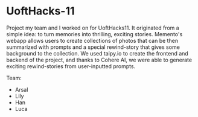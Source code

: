 # UoftHacks-11
Project my team and I worked on for UoftHacks11. It originated from a simple idea: to turn memories into thrilling, exciting stories. Memento's webapp allows users to create collections of photos that can be then summarized with prompts and a special rewind-story that gives some background to the collection. We used taipy.io to create the frontend and backend of the project, and thanks to Cohere AI, we were able to generate exciting rewind-stories from user-inputted prompts. 

Team:
- Arsal
- Lily
- Han
- Luca
